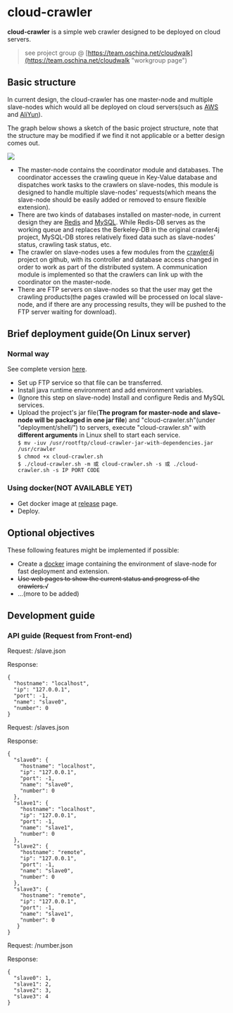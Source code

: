 # cloud-crawler

**cloud-crawler** is a simple web crawler designed to be deployed on cloud servers. 
> see project group @ [https://team.oschina.net/cloudwalk](https://team.oschina.net/cloudwalk "workgroup page")

## Basic structure
In current design, the cloud-crawler has one master-node and multiple slave-nodes which would all be deployed on cloud servers(such as [AWS](http://aws.amazon.com/) and [AliYun](https://www.aliyun.com)).

The graph below shows a sketch of the basic project structure, note that the structure may be modified if we find it not applicable or a better design comes out.

![](http://i.imgur.com/vzyrvtg.jpg)

- The master-node contains the coordinator module and databases. The coordinator accesses the crawling queue in Key-Value database and dispatches work tasks to the crawlers on slave-nodes, this module is designed to handle multiple slave-nodes' requests(which means the slave-node should be easily added or removed to ensure flexible extension).
- There are two kinds of databases installed on master-node, in current design they are [Redis](http://redis.io/) and [MySQL](https://www.mysql.com/). While Redis-DB serves as the working queue and replaces the Berkeley-DB in the original crawler4j project, MySQL-DB stores relatively fixed data such as slave-nodes' status, crawling task status, etc.
- The crawler on slave-nodes uses a few modules from the [crawler4j](https://github.com/yasserg/crawler4j) project on github, with its controller and database access changed in order to work as part of the distributed system. A communication module is implemented so that the crawlers can link up with the coordinator on the master-node.
- There are FTP servers on slave-nodes so that the user may get the crawling products(the pages crawled will be processed on local slave-node, and if there are any processing results, they will be pushed to the FTP server waiting for download).

## Brief deployment guide(On Linux server)
### Normal way

See complete version [here](https://github.com/TJZ1990/cloud-crawler/blob/master/deployment/full-deployment-report.md).
- Set up FTP service so that file can be transferred.
- Install java runtime environment and add environment variables.
- (Ignore this step on slave-node) Install and configure Redis and MySQL services.
- Upload the project's jar file(**The program for master-node and slave-node will be packaged in one jar file**) and "cloud-crawler.sh"(under "deployment/shell/") to servers, execute "cloud-crawler.sh" with **different arguments** in Linux shell to start each service.  
`$ mv -iuv /usr/rootftp/cloud-crawler-jar-with-dependencies.jar /usr/crawler`  
`$ chmod +x cloud-crawler.sh`  
`$ ./cloud-crawler.sh -m 或 cloud-crawler.sh -s 或 ./cloud-crawler.sh -s IP PORT CODE`  

### Using docker(NOT AVAILABLE YET)
- Get docker image at [release](https://github.com/TJZ1990/cloud-crawler/releases) page.
- Deploy.

## Optional objectives
These following features might be implemented if possible:
- Create a [docker](http://www.docker.com/) image containing the environment of slave-node for fast deployment and extension.
- ~~Use web pages to show the current status and progress of the crawlers.~~√
- ...(more to be added)

## Development guide
### API guide (Request from Front-end)
Request: /slave.json

Response:

    {
      "hostname": "localhost",
      "ip": "127.0.0.1",
      "port": -1,
      "name": "slave0",
      "number": 0
    }

Request: /slaves.json

Response:

    {
      "slave0": {
        "hostname": "localhost",
        "ip": "127.0.0.1",
        "port": -1,
        "name": "slave0",
        "number": 0
      },
      "slave1": {
        "hostname": "localhost",
        "ip": "127.0.0.1",
        "port": -1,
        "name": "slave1",
        "number": 0
      },
      "slave2": {
        "hostname": "remote",
        "ip": "127.0.0.1",
        "port": -1,
        "name": "slave0",
        "number": 0
      },
      "slave3": {
        "hostname": "remote",
        "ip": "127.0.0.1",
        "port": -1,
        "name": "slave1",
        "number": 0
       }
    }

Request: /number.json

Response:

    {
      "slave0": 1,
      "slave1": 2,
      "slave2": 3,
      "slave3": 4
    }

